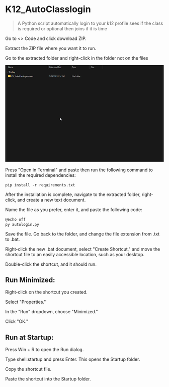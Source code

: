

# K12_AutoClasslogin
> A Python script automatically login to your k12 profile sees if the class is required or optional then joins if it is time

Go to <> Code and click download ZIP.

Extract the ZIP file where you want it to run. 

Go to the extracted folder and right-click in the folder not on the files

![](https://github.com/NightFoxAnimation/K12_AutoClasslogin/blob/main/expl.gif)

Press "Open in Terminal" and paste then run the following command to install the required dependencies:

    pip install -r requirements.txt

After the installation is complete, navigate to the extracted folder, right-click, and create a new text document.

Name the file as you prefer, enter it, and paste the following code:

    @echo off
    py autologin.py

Save the file. Go back to the folder, and change the file extension from .txt to .bat.

Right-click the new .bat document, select "Create Shortcut," and move the shortcut file to an easily accessible location, such as your desktop.

Double-click the shortcut, and it should run.


## Run Minimized:

Right-click on the shortcut you created.

Select "Properties."

In the "Run" dropdown, choose "Minimized."

Click "OK."


## Run at Startup:

Press Win + R to open the Run dialog.

Type shell:startup and press Enter. This opens the Startup folder.

Copy the shortcut file.

Paste the shortcut into the Startup folder.
